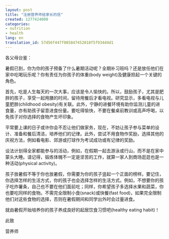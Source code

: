 ```yaml
---
layout: post
title: "注册营养师给家长的信"
created: 1277424000
categories:
- nutrition
- health
lang: en
translation_id: 57d56f447f085847452018f5f934d4d1
---
```

<!--break-->
<p>各父母台鉴：</p>

<p>暑假已到，你为你的孩子预备了什么暑期活动呢？全期补习班吗？还是放任他们在家中吃喝玩乐呢？你有责任为你孩子的体重(body weight)及健康担起一个关键的角色。 </p>

<p>首先，吃是人生每天的一次大事，应该是令人愉快的。所以，鼓励孩子，尤其是肥胖的孩子，享受一起用膳的时间，留待用餐后才看电视。研究显示，多看电视与儿童肥胖(childhood obesity)有关联。此外，宁静的进餐环境有助你监测儿童的进食量，亦有助孩子留意进食份量。要吃得愉快，不要在餐桌前教训或高声呼喝，以免孩子对你选择的食物产生坏印象。 </p>

<p>平常要上课的日子或许你会不忍让他们做家务，现在，不妨让孩子参与菜单的设计、准备和餐后清洁，培养他们的记律。此外，尝试不用食物作奖励，选择其他的庆祝方法，例如看电影、郊游或打球作为考试成功或有记律的奖励。 </p>

<p>设法计划得全家都能参与的活动，例如，在假期一起去游泳或行山，而不是在家中蒙头大睡。请记得，锻炼体魄不一定是坚苦的工作，就算一家人到商场逛逛也是一种活动(physical activity)。 </p>

<p>孩子放暑假不等于你也放暑假，你需要为你的孩子竖起一个正面的榜样。要记住，你选择怎样的生活方式，你的孩子也会选择怎样的生活方式。例如，不想要你的孩子吃炸薯条，自己也不要在他们面前吃；同样，你希望孩子多选择水果和蔬菜，你也要吃同样的食物。不需完全限制小食(snack)或快餐(fast food)，如果完全限制他们对这些食物的选择，否则在暑假期间和同学出外时会过量进食。 </p>

<p>就由暑假开始培养你的孩子养成良好的起居饮食习惯吧(healthy eating habit)！ </p>

<p>此致</p>

<p>营养师</p>
